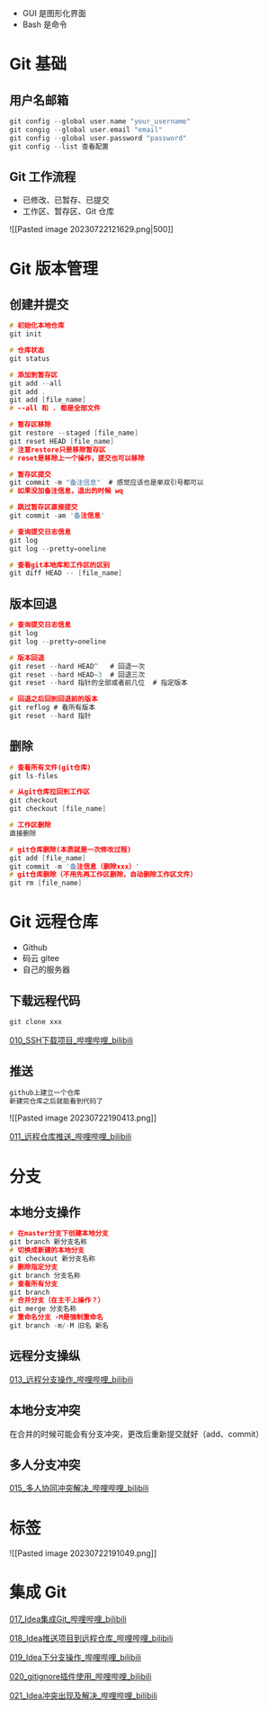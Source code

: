 - GUI 是图形化界面
- Bash 是命令

# Git 基础
## 用户名邮箱
``` c
git config --global user.name "your_username"
git congig --global user.email "email"
git config --global user.password "password"
git config --list 查看配置
```

## Git 工作流程
- 已修改、已暂存、已提交
- 工作区、暂存区、Git 仓库

![[Pasted image 20230722121629.png|500]]


# Git 版本管理
## 创建并提交
``` c
# 初始化本地仓库
git init

# 仓库状态
git status

# 添加到暂存区
git add --all
git add .
git add [file_name]
# --all 和 . 都是全部文件

# 暂存区移除
git restore --staged [file_name]
git reset HEAD [file_name]
# 注意restore只是移除暂存区
# reset是移除上一个操作，提交也可以移除

# 暂存区提交
git commit -m "备注信息"  # 感觉应该也是单双引号都可以
# 如果没加备注信息，退出的时候 wq

# 跳过暂存区直接提交
git commit -am '备注信息'

# 查询提交日志信息
git log
git log --pretty=oneline

# 查看git本地库和工作区的区别
git diff HEAD -- [file_name]
```

## 版本回退
``` c
# 查询提交日志信息
git log
git log --pretty=oneline

# 版本回退
git reset --hard HEAD^   # 回退一次
git reset --hard HEAD~3  # 回退三次
git reset --hard 指针的全部或者前几位  # 指定版本

# 回退之后回到回退前的版本
git reflog # 看所有版本
git reset --hard 指针
```

## 删除
``` c
# 查看所有文件(git仓库)
git ls-files

# 从git仓库拉回到工作区
git checkout 
git checkout [file_name]

# 工作区删除
直接删除

# git仓库删除(本质就是一次修改过程)
git add [file_name]
git commit -m '备注信息（删除xxx）'
# git仓库删除（不用先再工作区删除，自动删除工作区文件）
git rm [file_name]
```


# Git 远程仓库
- Github
- 码云 gitee
- 自己的服务器

## 下载远程代码
``` c
git clone xxx
```

[010_SSH下载项目_哔哩哔哩_bilibili](https://www.bilibili.com/video/BV1EY4y1G7ws?p=10&vd_source=5100aa45692ae0d50494ddfe01d72c71)

## 推送

``` c
github上建立一个仓库
新建完仓库之后就能看到代码了
```

![[Pasted image 20230722190413.png]]

[011_远程仓库推送_哔哩哔哩_bilibili](https://www.bilibili.com/video/BV1EY4y1G7ws?p=11&vd_source=5100aa45692ae0d50494ddfe01d72c71)



# 分支

## 本地分支操作
``` c
# 在master分支下创建本地分支
git branch 新分支名称
# 切换成新建的本地分支
git checkout 新分支名称
# 删除指定分支
git branch 分支名称
# 查看所有分支
git branch
# 合并分支（在主干上操作？）
git merge 分支名称
# 重命名分支 -M是强制重命名
git branch -m/-M 旧名 新名
```

## 远程分支操纵
[013_远程分支操作_哔哩哔哩_bilibili](https://www.bilibili.com/video/BV1EY4y1G7ws?p=13&vd_source=5100aa45692ae0d50494ddfe01d72c71)

## 本地分支冲突
在合并的时候可能会有分支冲突，更改后重新提交就好（add、commit）

## 多人分支冲突

[015_多人协同冲突解决_哔哩哔哩_bilibili](https://www.bilibili.com/video/BV1EY4y1G7ws?p=15&vd_source=5100aa45692ae0d50494ddfe01d72c71)


# 标签
![[Pasted image 20230722191049.png]]


# 集成 Git
[017_Idea集成Git_哔哩哔哩_bilibili](https://www.bilibili.com/video/BV1EY4y1G7ws?p=17&vd_source=5100aa45692ae0d50494ddfe01d72c71)

[018_Idea推送项目到远程仓库_哔哩哔哩_bilibili](https://www.bilibili.com/video/BV1EY4y1G7ws?p=18&spm_id_from=pageDriver&vd_source=5100aa45692ae0d50494ddfe01d72c71)

[019_Idea下分支操作_哔哩哔哩_bilibili](https://www.bilibili.com/video/BV1EY4y1G7ws?p=19&spm_id_from=pageDriver&vd_source=5100aa45692ae0d50494ddfe01d72c71)

[020_gitignore插件使用_哔哩哔哩_bilibili](https://www.bilibili.com/video/BV1EY4y1G7ws?p=20&vd_source=5100aa45692ae0d50494ddfe01d72c71)

[021_Idea冲突出现及解决_哔哩哔哩_bilibili](https://www.bilibili.com/video/BV1EY4y1G7ws?p=21&spm_id_from=pageDriver&vd_source=5100aa45692ae0d50494ddfe01d72c71)
